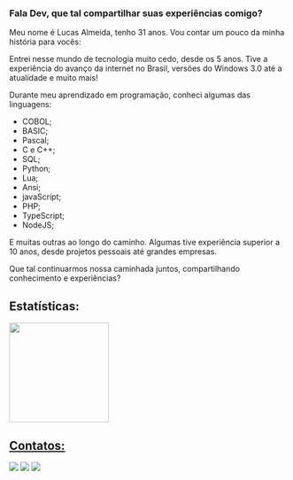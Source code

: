 ### Fala Dev, que tal compartilhar suas experiências comigo?

Meu nome é Lucas Almeida, tenho 31 anos. Vou contar um pouco da minha história para vocês:

Entrei nesse mundo de tecnologia muito cedo, desde os 5 anos. Tive a experiência do avanço da internet no Brasil, versões do Windows 3.0 até a atualidade e muito mais! 

Durante meu aprendizado em programação, conheci algumas das linguagens:

- COBOL;
- BASIC;
- Pascal;
- C e C++;
- SQL;
- Python;
- Lua;
- Ansi;
- javaScript;
- PHP;
- TypeScript;
- NodeJS;

E muitas outras ao longo do caminho. Algumas tive experiência superior a 10 anos, desde projetos pessoais até grandes empresas.

Que tal continuarmos nossa caminhada juntos, compartilhando conhecimento e experiências?

## Estatísticas:

<div>
<a href="https://github.com/lucas-movingpay"> 
<img height="180em" src="https://github-readme-stats.vercel.app/api?username=lucas-movingpay&show_icons=true&theme=dracula&include_all_commits=true&count_private=true"/>
</div>

## Contatos:

<div>
<a href="https://www.youtube.com/channel/UCFZnmUUKRyN_WFKZedQ-yVg" target="_blank"><img src="https://img.shields.io/badge/YouTube-FF0000?style=for-the-badge&logo=youtube&logoColor=white" target="_blank"></a>
<a href="https://instagram.com/luhkete" target="_blank"><img src="https://img.shields.io/badge/-Instagram-%23E4405F?style=for-the-badge&logo=instagram&logoColor=white" target="_blank"></a>
<a href="https://www.linkedin.com/in/lucas-ronaldo-de-almeida-84166b39" target="_blank"><img src="https://img.shields.io/badge/-LinkedIn-%230077B5?style=for-the-badge&logo=linkedin&logoColor=white" target="_blank"></a>   
</div>

